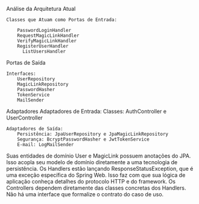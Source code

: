 Análise da Arquitetura Atual

    Classes que Atuam como Portas de Entrada:

        PasswordLoginHandler 
        RequestMagicLinkHandler
        VerifyMagicLinkHandler
        RegisterUserHandler        
	      ListUsersHandler

Portas de Saída

    Interfaces:
        UserRepository
        MagicLinkRepository
        PasswordHasher
        TokenService
        MailSender


Adaptadores
    Adaptadores de Entrada:
        Classes: AuthController e UserController

    Adaptadores de Saída:
        Persistência: JpaUserRepository e JpaMagicLinkRepository
        Segurança: BcryptPasswordHasher e JwtTokenService
        E-mail: LogMailSender



Suas entidades de domínio User e MagicLink possuem anotações do JPA. Isso acopla seu modelo de domínio diretamente a uma tecnologia de persistência. Os Handlers estão lançando ResponseStatusException, que é uma exceção específica do Spring Web. Isso faz com que sua lógica de aplicação conheça detalhes do protocolo HTTP e do framework. Os Controllers dependem diretamente das classes concretas dos Handlers. Não há uma interface que formalize o contrato do caso de uso.





